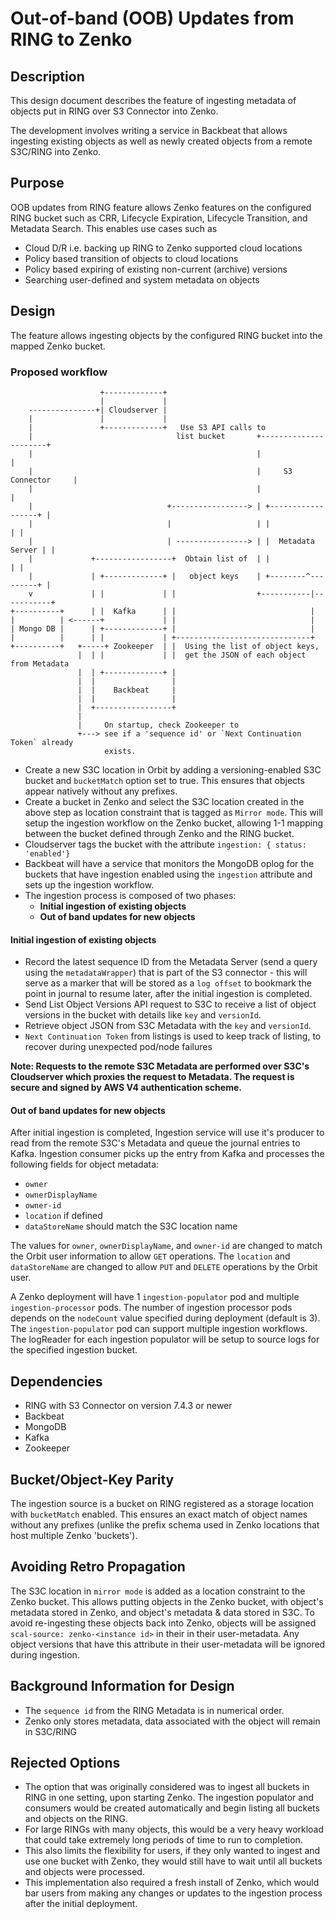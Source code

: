 # Out-of-band (OOB) Updates from RING to Zenko

## Description

This design document describes the feature of ingesting metadata of objects put
in RING over S3 Connector into Zenko.

The development involves writing a service in Backbeat that allows
ingesting existing objects as well as newly created objects from a remote
S3C/RING into Zenko.

## Purpose

OOB updates from RING feature allows Zenko features on the configured RING
bucket such as CRR, Lifecycle Expiration, Lifecycle Transition, and Metadata
Search. This enables use cases such as

- Cloud D/R i.e. backing up RING to Zenko supported cloud locations
- Policy based transition of objects to cloud locations
- Policy based expiring of existing non-current (archive) versions
- Searching user-defined and system metadata on objects

## Design

The feature allows ingesting objects by the configured RING bucket into the
mapped Zenko bucket.

### Proposed workflow

```
                    +-------------+
                    |             |
    ---------------+| Cloudserver |
    |               |             |
    |               +-------------+   Use S3 API calls to
    |                                list bucket       +----------------------+
    |                                                  |                      |
    |                                                  |     S3 Connector     |
    |                                                  |                      |
    |                              +-----------------> | +------------------+ |
    |                              |                   | |                  | |
    |                              | ----------------> | |  Metadata Server | |
    |             +-----------------+  Obtain list of  | |                  | |
    |             | +-------------+ |   object keys    | +--------^---------+ |
    v             | |             | |                  +-----------|-----------+
+----------+      | |  Kafka      | |                              |
|          | <------+             | |                              |
| Mongo DB |      | +-------------+ |                              |
|          |      | |             | +------------------------------+
+----------+   +-----+ Zookeeper  | |  Using the list of object keys,
               |  | |             | |  get the JSON of each object from Metadata
               |  | +-------------+ |
               |  |                 |
               |  |    Backbeat     |
               |  |                 |
               |  +-----------------+
               |
               |     On startup, check Zookeeper to
               +---> see if a 'sequence id' or `Next Continuation Token` already
                     exists.
```

* Create a new S3C location in Orbit by adding a versioning-enabled S3C bucket
  and `bucketMatch`  option set to true. This ensures that objects appear
  natively without any prefixes.
* Create a bucket in Zenko and select the S3C location created in the above step
  as location constraint that is tagged as `Mirror mode`. This will setup the
  ingestion workflow on the Zenko bucket, allowing 1-1 mapping between the
  bucket defined through Zenko and the RING bucket.
* Cloudserver tags the bucket with the attribute
  `ingestion: { status: 'enabled'}`
* Backbeat will have a service that monitors the MongoDB oplog for the buckets
  that have ingestion enabled using the `ingestion` attribute and sets up
  the ingestion workflow.
* The ingestion process is composed of two phases:
    - **Initial ingestion of existing objects**
    - **Out of band updates for new objects**

#### Initial ingestion of existing objects

* Record the latest sequence ID from the Metadata Server (send a query using the
  `metadataWrapper`) that is part of the S3 connector - this will serve as a
  marker that will be stored as a `log offset` to bookmark the point in journal
  to resume later, after the initial ingestion is completed.
* Send List Object Versions API request to S3C to receive a list of
  object versions in the bucket with details like  `key` and `versionId`.
* Retrieve object JSON from S3C Metadata with the `key` and `versionId`.
* `Next Continuation Token` from listings is used to keep track of listing, to
  recover during unexpected pod/node failures

**Note: Requests to the remote S3C Metadata are performed over S3C's Cloudserver
which proxies the request to Metadata. The request is secure and signed by
AWS V4 authentication scheme.**

#### Out of band updates for new objects

After initial ingestion is completed, Ingestion service will use it's producer
to read from the remote S3C's Metadata and queue the journal entries to Kafka.
Ingestion consumer picks up the entry from Kafka and processes the following
fields for object metadata:

* `owner`
* `ownerDisplayName`
* `owner-id`
* `location` if defined
* `dataStoreName` should match the S3C location name

The values for `owner`, `ownerDisplayName`, and `owner-id` are changed to match
the Orbit user information to allow `GET` operations.
The `location` and `dataStoreName` are changed to allow `PUT` and `DELETE`
operations by the Orbit user.

A Zenko deployment will have 1 `ingestion-populator` pod and multiple
`ingestion-processor` pods. The number of ingestion processor pods depends on
the `nodeCount` value specified during deployment (default is 3). The
`ingestion-populator` pod can support multiple ingestion workflows. The
logReader for each ingestion populator will be setup to source logs for the
specified ingestion bucket.

## Dependencies

* RING with S3 Connector on version 7.4.3 or newer
* Backbeat
* MongoDB
* Kafka
* Zookeeper

## Bucket/Object-Key Parity

The ingestion source is a bucket on RING registered as a storage location with
`bucketMatch` enabled. This ensures an exact match of object names without any
prefixes (unlike the prefix schema used in Zenko locations that host multiple
Zenko 'buckets').

## Avoiding Retro Propagation

The S3C location in `mirror mode` is added as a location constraint to the
Zenko bucket. This allows putting objects in the Zenko bucket, with object's
metadata stored in Zenko, and object's metadata & data stored in S3C.
To avoid re-ingesting these objects back into Zenko, objects will be assigned
`scal-source: zenko-<instance id>` in their in their user-metadata. Any object
versions that have this attribute in their user-metadata will be ignored during
ingestion.

## Background Information for Design

* The `sequence id` from the RING Metadata is in numerical order.
* Zenko only stores metadata, data associated with the object will remain in
  S3C/RING

## Rejected Options

* The option that was originally considered was to ingest all buckets in RING
  in one setting, upon starting Zenko. The ingestion populator and consumers
  would be created automatically and begin listing all buckets and objects on
  the RING.
* For large RINGs with many objects, this would be a very heavy workload that
  could take extremely long periods of time to run to completion.
* This also limits the flexibility for users, if they only wanted to ingest
  and use one bucket with Zenko, they would still have to wait until all buckets
  and objects were processed.
* This implementation also required a fresh install of Zenko, which would bar
  users from making any changes or updates to the ingestion process after the
  initial deployment.
